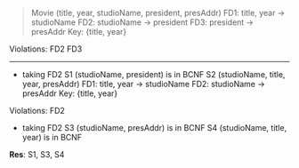 > Movie (title, year, studioName, president, presAddr)
>   FD1: title, year -> studioName
>   FD2: studioName -> president
>   FD3: president -> presAddr
>   Key: {title, year}

Violations: FD2 FD3

---

- taking FD2
S1 (studioName, president) is in BCNF
S2 (studioName, title, year, presAddr)
  FD1: title, year -> studioName
  FD2: studioName -> presAddr
  Key: {title, year}

Violations: FD2

- taking FD2
S3 (studioName, presAddr) is in BCNF
S4 (studioName, title, year) is in BCNF

**Res**: S1, S3, S4
